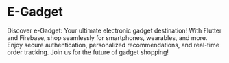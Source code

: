 # E-Gadget
Discover e-Gadget: Your ultimate electronic gadget destination! With Flutter and Firebase, shop seamlessly for smartphones, wearables, and more. Enjoy secure authentication, personalized recommendations, and real-time order tracking. Join us for the future of gadget shopping!

